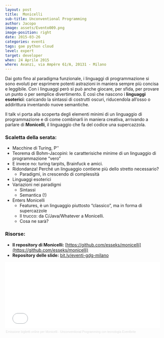 ```yaml
---
layout: post
title:  Monicelli
sub-title: Unconventional Programming
author: Jacopo
image: assets/Evento009.png
image-position: right
date: 2015-03-26
categories: eventi
tags: gae python cloud
level: expert
target: developer
when: 24 Aprile 2015
where: Avanzi, via Ampère 61/A, 20131 - Milano
---
```

Dai goto fino al paradigma funzionale, i linguaggi di programmazione si sono evoluti per esprimere potenti astrazioni in maniera sempre più concisa e leggibile. Con i linguaggi però si può anche giocare, per sfida, per provare un punto o per semplice divertimento. È così che nascono i **linguaggi esoterici**: caricando la sintassi di costrutti oscuri, riducendola all’osso o addirittura inventando nuove semantiche.

Il talk vi porta alla scoperta degli elementi minimi di un linguaggio di programmazione e di come combinarli in maniera creativa, arrivando a parlare di **Monicelli**, il linguaggio che fa del codice una supercazzola.

### Scaletta della serata:

- Macchine di Turing, P’’
- Teorema di Bohm-Jacopini: le caratterisiche minime di un linguaggio di programmazione “vero” 
- E invece no: turing tarpits, Brainfuck e amici. 
- Ridondanza! Perché un linguaggio contiene più dello stretto necessario? 
  - Paradigmi, in crescendo di complessità 
- Linguaggi esoterici 
- Variazioni nei paradigmi 
  - Sintassi 
  - Semantica (!) 
- Enters Monicelli 
  - Features, è un linguaggio piuttosto “classico”, ma in forma di supercazzole 
  - Il trucco: da C/Java/Whatever a Monicelli. 
  - Cosa ne sarà?

### Risorse: 

- **Il repository di Monicelli:** [https://github.com/esseks/monicelli](https://github.com/esseks/monicelli)
- **Repository delle slide:** [bit.ly/eventi-gdg-milano](http://bit.ly/eventi-gdg-milano)

<div style="width:100%; text-align:left;" ><iframe  src="//eventbrite.it/tickets-external?eid=16022000234&ref=etckt" frameborder="0" height="214" width="100%" vspace="0" hspace="0" marginheight="5" marginwidth="5" scrolling="no" allowtransparency="true"></iframe><div style="font-family:Helvetica, Arial; font-size:10px; padding:5px 0 5px; margin:2px; width:100%; text-align:left;" ><a style="color:#ddd; text-decoration:none;" target="_blank" href="http://www.eventbrite.it/r/etckt">Emissione biglietti online</a><span style="color:#ddd;"> per </span><a style="color:#ddd; text-decoration:none;" target="_blank" href="https://www.eventbrite.it/e/biglietti-monicelli-unconventional-programming-16022000234?ref=etckt">Monicelli - Unconventional Programming</a> <span style="color:#ddd;">con tecnologia</span> <a style="color:#ddd; text-decoration:none;" target="_blank" href="http://www.eventbrite.it?ref=etckt">Eventbrite</a></div></div>


